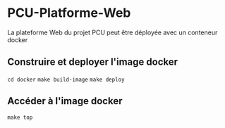 # PCU-Platforme-Web

La plateforme Web du projet PCU peut être déployée avec un conteneur docker


## Construire et deployer l'image docker

`cd docker`
`make build-image`
`make deploy`

## Accéder à l'image docker

`make top`
